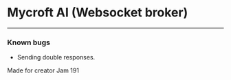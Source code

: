 # Mycroft AI (Websocket broker)
-------------------------------

### Known bugs

- Sending double responses.

Made for creator Jam 191
